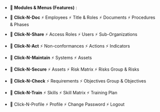 - 🔭 **Modules & Menus (Features)** :

- 🌱 **Click-N-Doc**
⚡ Employees
⚡ Title & Roles
⚡ Documents
⚡ Procedures & Phases

- 🌱 **Click-N-Share**
⚡ Access Roles
⚡ Users
⚡ Sub-Organizations

- 🌱 **Click-N-Act**
⚡ Non-conformances
⚡ Actions
⚡ Indicators

- 🌱 **Click-N-Maintain**
⚡ Systems
⚡ Assets

- 🌱 **Click-N-Secure**
⚡ Assets
⚡ Risk Matrix
⚡ Risks Group & Risks

- 🌱 **Click-N-Check**
⚡ Requirements
⚡ Objectives Group & Objectives

- 🌱 **Click-N-Train**
⚡ Skills
⚡ Skill Matrix
⚡ Training Plan

- 🌱 Click-N-Profile
⚡ Profile
⚡ Change Password
⚡ Logout
